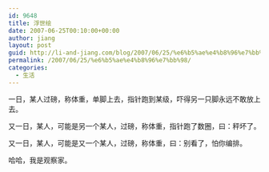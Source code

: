 ```yaml
---
id: 9648
title: 浮世绘
date: 2007-06-25T00:10:00+00:00
author: jiang
layout: post
guid: http://li-and-jiang.com/blog/2007/06/25/%e6%b5%ae%e4%b8%96%e7%bb%98/
permalink: /2007/06/25/%e6%b5%ae%e4%b8%96%e7%bb%98/
categories:
  - 生活
---
```

一日，某人过磅，称体重，单脚上去，指针跑到某级，吓得另一只脚永远不敢放上去。 

又一日，某人，可能是另一个某人，过磅，称体重，指针跑了数圈，曰：秤坏了。 

又一日，某人，可能是又一个某人，过磅，称体重，曰：别看了，怕你编排。 

哈哈，我是观察家。